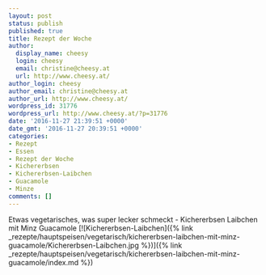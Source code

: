 ```yaml
---
layout: post
status: publish
published: true
title: Rezept der Woche
author:
  display_name: cheesy
  login: cheesy
  email: christine@cheesy.at
  url: http://www.cheesy.at/
author_login: cheesy
author_email: christine@cheesy.at
author_url: http://www.cheesy.at/
wordpress_id: 31776
wordpress_url: http://www.cheesy.at/?p=31776
date: '2016-11-27 21:39:51 +0000'
date_gmt: '2016-11-27 20:39:51 +0000'
categories:
- Rezept
- Essen
- Rezept der Woche
- Kichererbsen
- Kichererbsen-Laibchen
- Guacamole
- Minze
comments: []
---
```

Etwas vegetarisches, was super lecker schmeckt - Kichererbsen Laibchen mit Minz Guacamole
[![Kichererbsen-Laibchen]({% link _rezepte/hauptspeisen/vegetarisch/kichererbsen-laibchen-mit-minz-guacamole/Kichererbsen-Laibchen.jpg %})]({% link _rezepte/hauptspeisen/vegetarisch/kichererbsen-laibchen-mit-minz-guacamole/index.md %})
